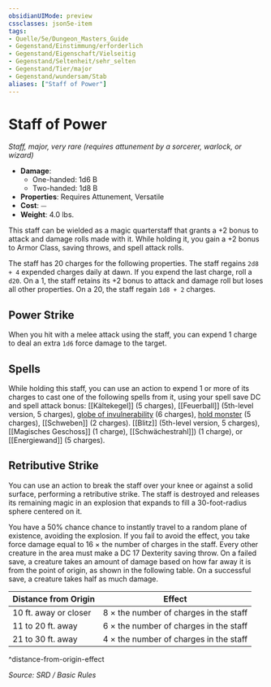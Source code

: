 ```yaml
---
obsidianUIMode: preview
cssclasses: json5e-item
tags:
- Quelle/5e/Dungeon_Masters_Guide
- Gegenstand/Einstimmung/erforderlich
- Gegenstand/Eigenschaft/Vielseitig
- Gegenstand/Seltenheit/sehr_selten
- Gegenstand/Tier/major
- Gegenstand/wundersam/Stab
aliases: ["Staff of Power"]
---
```

# Staff of Power
*Staff, major, very rare (requires attunement by a sorcerer, warlock, or wizard)*  

- **Damage**:
  - One-handed: 1d6 B
  - Two-handed: 1d8 B
- **Properties**: Requires Attunement, Versatile
- **Cost**: ⏤
- **Weight**: 4.0 lbs.

This staff can be wielded as a magic quarterstaff that grants a +2 bonus to attack and damage rolls made with it. While holding it, you gain a +2 bonus to Armor Class, saving throws, and spell attack rolls.

The staff has 20 charges for the following properties. The staff regains `2d8 + 4` expended charges daily at dawn. If you expend the last charge, roll a `d20`. On a 1, the staff retains its +2 bonus to attack and damage roll but loses all other properties. On a 20, the staff regain `1d8 + 2` charges.

## Power Strike

When you hit with a melee attack using the staff, you can expend 1 charge to deal an extra `1d6` force damage to the target.

## Spells

While holding this staff, you can use an action to expend 1 or more of its charges to cast one of the following spells from it, using your spell save DC and spell attack bonus: [[Kältekegel]] (5 charges), [[Feuerball]] (5th-level version, 5 charges), [globe of invulnerability](Kugel-der-Unverwundbarkeit.md) (6 charges), [hold monster](Monster-festhalten.md) (5 charges), [[Schweben]] (2 charges). [[Blitz]] (5th-level version, 5 charges), [[Magisches Geschoss]] (1 charge), [[Schwächestrahl]]) (1 charge), or [[Energiewand]] (5 charges).

## Retributive Strike

You can use an action to break the staff over your knee or against a solid surface, performing a retributive strike. The staff is destroyed and releases its remaining magic in an explosion that expands to fill a 30-foot-radius sphere centered on it.

You have a 50% chance chance to instantly travel to a random plane of existence, avoiding the explosion. If you fail to avoid the effect, you take force damage equal to 16 × the number of charges in the staff. Every other creature in the area must make a DC 17 Dexterity saving throw. On a failed save, a creature takes an amount of damage based on how far away it is from the point of origin, as shown in the following table. On a successful save, a creature takes half as much damage.

| Distance from Origin | Effect |
|----------------------|--------|
| 10 ft. away or closer | 8 × the number of charges in the staff |
| 11 to 20 ft. away | 6 × the number of charges in the staff |
| 21 to 30 ft. away | 4 × the number of charges in the staff |
^distance-from-origin-effect

*Source: SRD / Basic Rules*